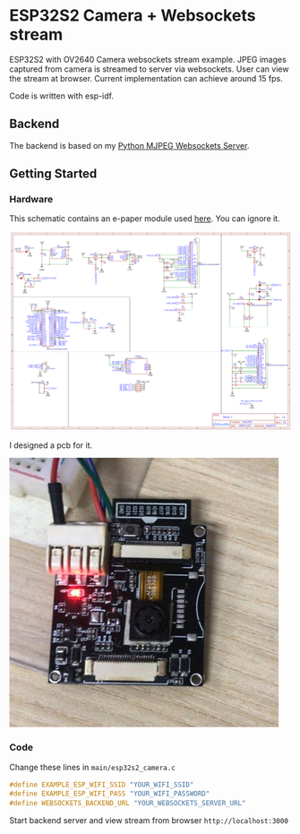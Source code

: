 # ESP32S2 Camera + Websockets stream

ESP32S2 with OV2640 Camera websockets stream example. JPEG images captured from camera is streamed to server via websockets. User can view the stream at browser. Current implementation can achieve around 15 fps.

Code is written with esp-idf.

## Backend
The backend is based on my [Python MJPEG Websockets Server](https://github.com/wms2537/python-websockets-mjpeg-server).

## Getting Started
### Hardware
This schematic contains an e-paper module used [here](https://github.com/wms2537/esp32s2-epaper-qr). You can ignore it. 

![Schematic](/images/Schematic_ESP32S2CAM.png)

I designed a pcb for it.

![PCB](images/pcb.jpeg)

### Code
Change these lines in `main/esp32s2_camera.c`
```c++
#define EXAMPLE_ESP_WIFI_SSID "YOUR_WIFI_SSID"
#define EXAMPLE_ESP_WIFI_PASS "YOUR_WIFI_PASSWORD"
#define WEBSOCKETS_BACKEND_URL "YOUR_WEBSOCKETS_SERVER_URL"
```

Start backend server and view stream from browser `http://localhost:3000`